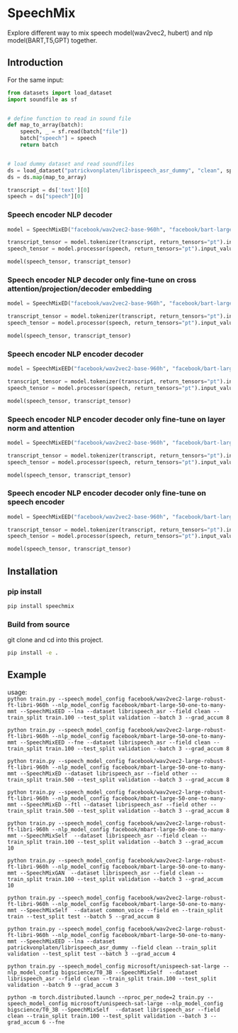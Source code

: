 # SpeechMix

Explore different way to mix speech model(wav2vec2, hubert) and nlp model(BART,T5,GPT) together.

## Introduction

For the same input:

```python
from datasets import load_dataset
import soundfile as sf


# define function to read in sound file
def map_to_array(batch):
    speech, _ = sf.read(batch["file"])
    batch["speech"] = speech
    return batch


# load dummy dataset and read soundfiles
ds = load_dataset("patrickvonplaten/librispeech_asr_dummy", "clean", split="validation")
ds = ds.map(map_to_array)

transcript = ds['text'][0]
speech = ds["speech"][0]
```

### Speech encoder NLP decoder

```python
model = SpeechMixED("facebook/wav2vec2-base-960h", "facebook/bart-large")

transcript_tensor = model.tokenizer(transcript, return_tensors="pt").input_ids
speech_tensor = model.processor(speech, return_tensors="pt").input_values

model(speech_tensor, transcript_tensor)
```

### Speech encoder NLP decoder only fine-tune on cross attention/projection/decoder embedding

```python
model = SpeechMixED("facebook/wav2vec2-base-960h", "facebook/bart-large", ftl=True)

transcript_tensor = model.tokenizer(transcript, return_tensors="pt").input_ids
speech_tensor = model.processor(speech, return_tensors="pt").input_values

model(speech_tensor, transcript_tensor)
```

### Speech encoder NLP encoder decoder

```python
model = SpeechMixEED("facebook/wav2vec2-base-960h", "facebook/bart-large")

transcript_tensor = model.tokenizer(transcript, return_tensors="pt").input_ids
speech_tensor = model.processor(speech, return_tensors="pt").input_values

model(speech_tensor, transcript_tensor)
```

### Speech encoder NLP encoder decoder only fine-tune on layer norm and attention

```python
model = SpeechMixEED("facebook/wav2vec2-base-960h", "facebook/bart-large", lna=True)

transcript_tensor = model.tokenizer(transcript, return_tensors="pt").input_ids
speech_tensor = model.processor(speech, return_tensors="pt").input_values

model(speech_tensor, transcript_tensor)
```

### Speech encoder NLP encoder decoder only fine-tune on speech encoder

```python
model = SpeechMixEED("facebook/wav2vec2-base-960h", "facebook/bart-large", fne=True)

transcript_tensor = model.tokenizer(transcript, return_tensors="pt").input_ids
speech_tensor = model.processor(speech, return_tensors="pt").input_values

model(speech_tensor, transcript_tensor)
```

## Installation

### pip install

```bash
pip install speechmix
```

### Build from source

git clone and cd into this project.

```bash
pip install -e .
```

## Example
usage:   
`python train.py --speech_model_config facebook/wav2vec2-large-robust-ft-libri-960h --nlp_model_config facebook/mbart-large-50-one-to-many-mmt --SpeechMixEED --lna --dataset librispeech_asr --field clean --train_split train.100 --test_split validation --batch 3 --grad_accum 8`   

`python train.py --speech_model_config facebook/wav2vec2-large-robust-ft-libri-960h --nlp_model_config facebook/mbart-large-50-one-to-many-mmt --SpeechMixEED --fne --dataset librispeech_asr --field clean --train_split train.100 --test_split validation --batch 3 --grad_accum 8`    

`python train.py --speech_model_config facebook/wav2vec2-large-robust-ft-libri-960h --nlp_model_config facebook/mbart-large-50-one-to-many-mmt --SpeechMixED --dataset librispeech_asr --field other --train_split train.500 --test_split validation --batch 3 --grad_accum 8`    

`python train.py --speech_model_config facebook/wav2vec2-large-robust-ft-libri-960h --nlp_model_config facebook/mbart-large-50-one-to-many-mmt --SpeechMixED --ftl --dataset librispeech_asr --field other --train_split train.500 --test_split validation --batch 3 --grad_accum 8`   

`python train.py --speech_model_config facebook/wav2vec2-large-robust-ft-libri-960h --nlp_model_config facebook/mbart-large-50-one-to-many-mmt --SpeechMixSelf  --dataset librispeech_asr --field clean --train_split train.100 --test_split validation --batch 3 --grad_accum 10`   

`python train.py --speech_model_config facebook/wav2vec2-large-robust-ft-libri-960h --nlp_model_config facebook/mbart-large-50-one-to-many-mmt --SpeechMixGAN  --dataset librispeech_asr --field clean --train_split train.100 --test_split validation --batch 3 --grad_accum 10`   

`python train.py --speech_model_config facebook/wav2vec2-large-robust-ft-libri-960h --nlp_model_config facebook/mbart-large-50-one-to-many-mmt --SpeechMixSelf  --dataset common_voice --field en --train_split train --test_split test --batch 5 --grad_accum 8`   

`python train.py --speech_model_config facebook/wav2vec2-large-robust-ft-libri-960h --nlp_model_config facebook/mbart-large-50-one-to-many-mmt --SpeechMixEED --lna --dataset patrickvonplaten/librispeech_asr_dummy --field clean --train_split validation --test_split test --batch 3 --grad_accum 4`

`python train.py --speech_model_config microsoft/unispeech-sat-large --nlp_model_config bigscience/T0_3B --SpeechMixSelf  --dataset librispeech_asr --field clean --train_split train.100 --test_split validation --batch 9 --grad_accum 3`

`python -m torch.distributed.launch --nproc_per_node=2 train.py --speech_model_config microsoft/unispeech-sat-large --nlp_model_config bigscience/T0_3B --SpeechMixSelf  --dataset librispeech_asr --field clean --train_split train.100 --test_split validation --batch 3 --grad_accum 6 --fne`